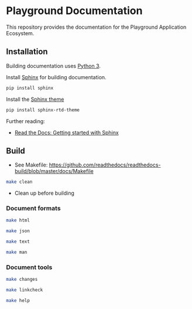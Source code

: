 # Playground Documentation

This repository provides the documentation for the Playground Application
Ecosystem.

## Installation

Building documentation uses [Python 3](https://www.python.org/).

Install [Sphinx](http://www.sphinx-doc.org/) for building documentation.

```sh
pip install sphinx
```

Install the [Sphinx theme](https://github.com/readthedocs/sphinx_rtd_theme)
```sh
pip install sphinx-rtd-theme
```

Further reading:
- [Read the Docs: Getting started with Sphinx](https://docs.readthedocs.io/en/stable/intro/getting-started-with-sphinx.html)

## Build

- See Makefile: https://github.com/readthedocs/readthedocs-build/blob/master/docs/Makefile

```sh
make clean
```
- Clean up before building

### Document formats

```sh
make html
```

```sh
make json
```

```sh
make text
```

```sh
make man
```

### Document tools

```sh
make changes
```

```sh
make linkcheck
```

```sh
make help
```